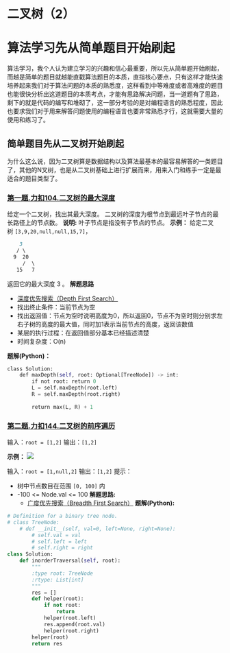 # 二叉树（2）

# 算法学习先从简单题目开始刷起
算法学习，我个人认为建立学习的兴趣和信心最重要，所以先从简单题开始刷起，而越是简单的题目就越能直戳算法题目的本质，直指核心要点，只有这样才能快速培养起来我们对于算法问题的本质的熟悉度，这样看到中等难度或者高难度的题目也能很快分析出这道题目的本质考点，才能有思路解决问题，当一道题有了思路，剩下的就是代码的编写和堆砌了，这一部分考验的是对编程语言的熟悉程度，因此也要求我们对于用来解答问题使用的编程语言也要非常熟悉才行，这就需要大量的使用和练习了。
## 简单题目先从二叉树开始刷起
为什么这么说，因为二叉树算是数据结构以及算法最基本的最容易解答的一类题目了，其他的N叉树，也是从二叉树基础上进行扩展而来，用来入门和练手一定是最适合的题目类型了。

### [第一题.力扣104.二叉树的最大深度](https://leetcode.cn/problems/maximum-depth-of-binary-tree/)
给定一个二叉树，找出其最大深度。
二叉树的深度为根节点到最远叶子节点的最长路径上的节点数。
**说明:** 叶子节点是指没有子节点的节点。
**示例：**
给定二叉树 `[3,9,20,null,null,15,7]`，
```MarkDown
    3
   / \
  9  20
     /  \
   15   7
```
返回它的最大深度 3 。
**解题思路**
-   [深度优先搜索（Depth First Search）](http://data.biancheng.net/view/325.html)
-   找出终止条件：当前节点为空
-   找出返回值：节点为空时说明高度为0，所以返回0，节点不为空时则分别求左右子树的高度的最大值，同时加1表示当前节点的高度，返回该数值
-   某层的执行过程：在返回值部分基本已经描述清楚
-   时间复杂度：O(n)
<!--more-->
**题解(Python)：**
```Python
class Solution:
    def maxDepth(self, root: Optional[TreeNode]) -> int:
        if not root: return 0
        L = self.maxDepth(root.left)
        R = self.maxDepth(root.right)
        
        return max(L, R) + 1
```

### [第二题.力扣144.二叉树的前序遍历](https://leetcode.cn/problems/binary-tree-preorder-traversal/)
输入：`root = [1,2]` 
输出：`[1,2]`

**示例：**
![](https://assets.leetcode.com/uploads/2020/09/15/inorder_1.jpg)

输入：`root = [1,null,2]` 
输出：`[1,2]`
提示：
-   树中节点数目在范围 `[0, 100]` 内
-   -100 <= Node.val <= 100
**解题思路:**
	-    [广度优先搜索（Breadth First Search）](http://data.biancheng.net/view/326.html)
**题解(Python):**
```Python
# Definition for a binary tree node. 
# class TreeNode: 
	# def __init__(self, val=0, left=None, right=None): 
		# self.val = val 
		# self.left = left 
		# self.right = right 
class Solution:
    def inorderTraversal(self, root):
        """
        :type root: TreeNode
        :rtype: List[int]
        """
        res = []
        def helper(root):
            if not root:
                return 
            helper(root.left)
            res.append(root.val)
            helper(root.right)
        helper(root)
        return res
```

